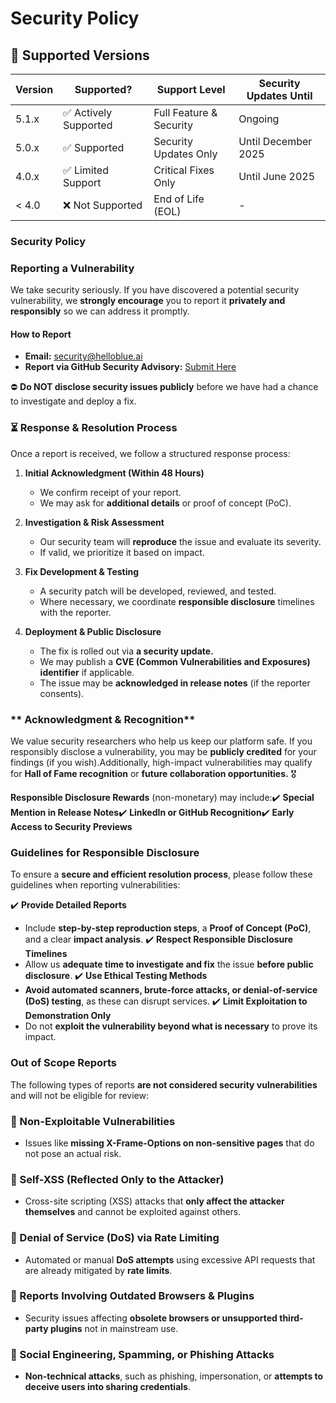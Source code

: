 # Security Policy

## 🔢 Supported Versions

| Version  | Supported?           | Support Level             | Security Updates Until |
|----------|----------------------|---------------------------|------------------------|
| 5.1.x    | ✅ Actively Supported  | Full Feature & Security   | Ongoing               |
| 5.0.x    | ✅ Supported           | Security Updates Only     | Until December 2025   |
| 4.0.x    | ✅ Limited Support     | Critical Fixes Only       | Until June 2025       |
| < 4.0    | ❌ Not Supported       | End of Life (EOL)         | -                     |


### Security Policy

### **Reporting a Vulnerability**

We take security seriously. If you have discovered a potential security vulnerability, we **strongly encourage** you to report it **privately and responsibly** so we can address it promptly.

#### **How to Report**

*    **Email:** security@helloblue.ai
*    **Report via GitHub Security Advisory:** [Submit Here](https://github.com/HelloblueAI/hbLab-B01/security/advisories)


⛔ **Do NOT disclose security issues publicly** before we have had a chance to investigate and deploy a fix.

### **⏳ Response & Resolution Process**

Once a report is received, we follow a structured response process:

1.  **Initial Acknowledgment (Within 48 Hours)**

    *   We confirm receipt of your report.
    *   We may ask for **additional details** or proof of concept (PoC).

2.  **Investigation & Risk Assessment**

    *   Our security team will **reproduce** the issue and evaluate its severity.
    *   If valid, we prioritize it based on impact.

3.  **Fix Development & Testing**

    *   A security patch will be developed, reviewed, and tested.
    *   Where necessary, we coordinate **responsible disclosure** timelines with the reporter.

4.  **Deployment & Public Disclosure**
    *   The fix is rolled out via **a security update.**
    *   We may publish a **CVE (Common Vulnerabilities and Exposures) identifier** if applicable.
    *   The issue may be **acknowledged in release notes** (if the reporter consents).

### ** Acknowledgment & Recognition**
We value security researchers who help us keep our platform safe. If you responsibly disclose a vulnerability, you may be **publicly credited** for your findings (if you wish).Additionally, high-impact vulnerabilities may qualify for **Hall of Fame recognition** or **future collaboration opportunities.** 🎖️

**Responsible Disclosure Rewards** (non-monetary) may include:✔️ **Special Mention in Release Notes**✔️ **LinkedIn or GitHub Recognition**✔️ **Early Access to Security Previews**

### **Guidelines for Responsible Disclosure**

To ensure a **secure and efficient resolution process**, please follow these guidelines when reporting vulnerabilities:

✔️ **Provide Detailed Reports**
*   Include **step-by-step reproduction steps**, a **Proof of Concept (PoC)**, and a clear **impact analysis**.
✔️ **Respect Responsible Disclosure Timelines**
*   Allow us **adequate time to investigate and fix** the issue **before public disclosure**.
✔️ **Use Ethical Testing Methods**
*   **Avoid automated scanners, brute-force attacks, or denial-of-service (DoS) testing**, as these can disrupt services.
✔️ **Limit Exploitation to Demonstration Only**
*   Do not **exploit the vulnerability beyond what is necessary** to prove its impact.

### **Out of Scope Reports**

The following types of reports **are not considered security vulnerabilities** and will not be eligible for review:

### **🔹 Non-Exploitable Vulnerabilities**

*   Issues like **missing X-Frame-Options on non-sensitive pages** that do not pose an actual risk.

### **🔹 Self-XSS (Reflected Only to the Attacker)**

*   Cross-site scripting (XSS) attacks that **only affect the attacker themselves** and cannot be exploited against others.

### **🔹 Denial of Service (DoS) via Rate Limiting**

*   Automated or manual **DoS attempts** using excessive API requests that are already mitigated by **rate limits**.

### **🔹 Reports Involving Outdated Browsers & Plugins**

*   Security issues affecting **obsolete browsers or unsupported third-party plugins** not in mainstream use.

### **🔹 Social Engineering, Spamming, or Phishing Attacks**

*   **Non-technical attacks**, such as phishing, impersonation, or **attempts to deceive users into sharing credentials**.
